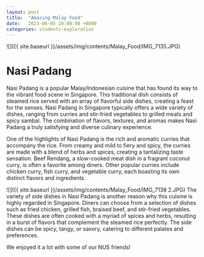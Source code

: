 ```yaml
---
layout: post
title:  "Amazing Malay Food"
date:   2023-06-05 20:00:00 +0800
categories: students-exploration
---
```


![]({{ site.baseurl }}/assets/img/contents/Malay_Food/IMG_7135.JPG)
# Nasi Padang
Nasi Padang is a popular Malay/Indonesian cuisine that has found its way to the vibrant food scene in Singapore. This traditional dish consists of steamed rice served with an array of flavorful side dishes, creating a feast for the senses. Nasi Padang in Singapore typically offers a wide variety of dishes, ranging from curries and stir-fried vegetables to grilled meats and spicy sambal. The combination of flavors, textures, and aromas makes Nasi Padang a truly satisfying and diverse culinary experience.

One of the highlights of Nasi Padang is the rich and aromatic curries that accompany the rice. From creamy and mild to fiery and spicy, the curries are made with a blend of herbs and spices, creating a tantalizing taste sensation. Beef Rendang, a slow-cooked meat dish in a fragrant coconut curry, is often a favorite among diners. Other popular curries include chicken curry, fish curry, and vegetable curry, each boasting its own distinct flavors and ingredients.

![]({{ site.baseurl }}/assets/img/contents/Malay_Food/IMG_7138 2.JPG)
The variety of side dishes in Nasi Padang is another reason why this cuisine is highly regarded in Singapore. Diners can choose from a selection of dishes such as fried chicken, grilled fish, braised beef, and stir-fried vegetables. These dishes are often cooked with a myriad of spices and herbs, resulting in a burst of flavors that complement the steamed rice perfectly. The side dishes can be spicy, tangy, or savory, catering to different palates and preferences.

We enjoyed it a lot with some of our NUS friends!


